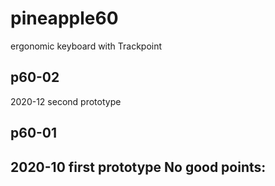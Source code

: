 # pineapple60
ergonomic keyboard with Trackpoint

## p60-02
2020-12 second prototype

## p60-01
2020-10 first prototype
No good points:
- 

